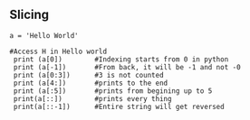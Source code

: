 ## Slicing
    a = 'Hello World' 
    
    #Access H in Hello world
     print (a[0])        #Indexing starts from 0 in python
     print (a[-1])       #From back, it will be -1 and not -0
     print (a[0:3])      #3 is not counted
     print (a[4:])       #prints to the end
     print (a[:5])       #prints from begining up to 5
     print(a[::])        #prints every thing
     print(a[::-1])      #Entire string will get reversed
